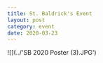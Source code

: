 ```yaml
---
title: St. Baldrick's Event
layout: post
category: event
date: 2020-03-23
---
```


![](../'SB 2020 Poster (3).JPG')
